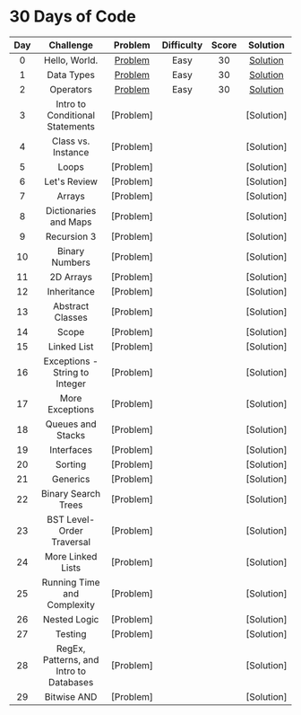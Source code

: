 # 30 Days of Code

|  Day  |         Challenge         |          Problem          |          Difficulty          |          Score          |          Solution          |
| :---: | :-----------------------: | :-----------------------: | :--------------------------: | :---------------------: | :------------------------: |
|   0   |  Hello, World.   | [Problem](https://www.hackerrank.com/challenges/30-hello-world/problem) | Easy | 30 | [Solution](https://github.com/Abdelrhman97/Hackerrank/blob/main/30%20Days%20of%20Code/01%20-%20Day%200%20-%20Hello%2C%20World.c) |
|   1  |  Data Types   | [Problem](https://www.hackerrank.com/challenges/30-data-types/problem) | Easy | 30 | [Solution](https://github.com/Abdelrhman97/Hackerrank/blob/main/30%20Days%20of%20Code/02%20-%20Day%201%20-%20Data%20Types.c) |
|   2  |  Operators   | [Problem](https://www.hackerrank.com/challenges/30-operators/problem) | Easy | 30 | [Solution](https://github.com/Abdelrhman97/Hackerrank/blob/main/30%20Days%20of%20Code/03%20-%20Day%202%20-%20Operators.c) |
|   3  |   Intro to Conditional Statements  | [Problem] |  |  | [Solution] |
|   4  |   Class vs. Instance  | [Problem] |  |  | [Solution] |
|   5  |   Loops  | [Problem] |  |  | [Solution] |
|   6  |  Let's Review   | [Problem] |  |  | [Solution] |
|   7  |  Arrays   | [Problem] |  |  | [Solution] |
|   8  |    Dictionaries and Maps  | [Problem] |  |  | [Solution] |
|   9  |   Recursion 3  | [Problem] |  |  | [Solution] |
|   10  |   Binary Numbers  | [Problem] |  |  | [Solution] |
|   11  |  2D Arrays   | [Problem] |  |  | [Solution] |
|   12  |  Inheritance   | [Problem] |  |  | [Solution] |
|   13  |  Abstract Classes   | [Problem] |  |  | [Solution] |
|   14  |   Scope  | [Problem] |  |  | [Solution] |
|   15  |  Linked List   | [Problem] |  |  | [Solution] |
|   16  |   Exceptions - String to Integer  | [Problem] |  |  | [Solution] |
|   17  |   More Exceptions   | [Problem] |  |  | [Solution] |
|   18  |  Queues and Stacks   | [Problem] |  |  | [Solution] |
|   19  |  Interfaces   | [Problem] |  |  | [Solution] |
|   20  |   Sorting  | [Problem] |  |  | [Solution] |
|   21  |   Generics  | [Problem] |  |  | [Solution] |
|   22  |   Binary Search Trees   | [Problem] |  |  | [Solution] |
|   23  |  BST Level-Order Traversal   | [Problem] |  |  | [Solution] |
|   24  |  More Linked Lists   | [Problem] |  |  | [Solution] |
|   25  |  Running Time and Complexity   | [Problem] |  |  | [Solution] |
|   26  |   Nested Logic  | [Problem] |  |  | [Solution] |
|   27  |   Testing  | [Problem] |  |  | [Solution] |
|   28  |   RegEx, Patterns, and Intro to Databases  | [Problem] |  |  | [Solution] |
|   29  |  Bitwise AND   | [Problem] |  |  | [Solution] |


